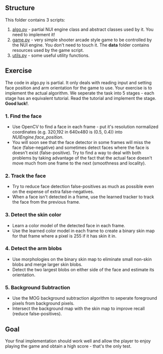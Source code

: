 ## Structure
This folder contains 3 scripts:

1. [algo.py](algo.py) - partial NUI engine class and abstract classes used by it. You need to implement it!
2. [game.py](game.py) - very simple shooter arcade style game to be controlled by the NUI engine. You don't need to touch it. The **data** folder contains resources used by the game script.
3. [utils.py](utils.py) - some useful utility functions.

## Exercise
The code in algo.py is partial. It only deals with reading input and setting face position and arm orientation for the game to use. Your exercise is to implement the actual algorithm. We seperate the task into 5 stages - each stage has an equivalent tutorial. Read the tutorial and implement the stage. **Good luck!**.

### 1. Find the face
* Use OpenCV to find a face in each frame - put it's resolution normalized coordinates (e.g. 320,192 in 640x480 is (0.5, 0.4)) into *NUIEngine.face_position*. 
* You will soon see that the face detector in some frames will miss the face (false-negative) and sometimes detect faces where the face is doesn't exist (false-positive). Try to find a way to deal with both problems by taking advantage of the fact that the actual face doesn't move much from one frame to the next (smoothness and locality).

### 2. Track the face
* Try to reduce face detection false-positives as much as possible even on the expense of extra false-negatives.
* When a face isn't detected in a frame, use the learned tracker to track the face from the previous frame.

### 3. Detect the skin color
* Learn a color model of the detected face in each frame.
* Use the learned color model in each frame to create a binary skin map for that frame where a pixel is 255 if it has skin it in.
 
### 4. Detect the arm blobs
* Use morphologies on the binary skin map to eliminate small non-skin blobs and merge larger skin blobs.
* Detect the two largest blobs on either side of the face and estimate its orientation.

### 5. Background Subtraction
* Use the MOG background subtraction algorithm to seperate foreground pixels from background pixels.
* Intersect the background map with the skin map to improve recall (reduce false-positives).

## Goal
Your final implementation should work well and allow the player to enjoy playing the game and obtain a high score - that's the only test.
